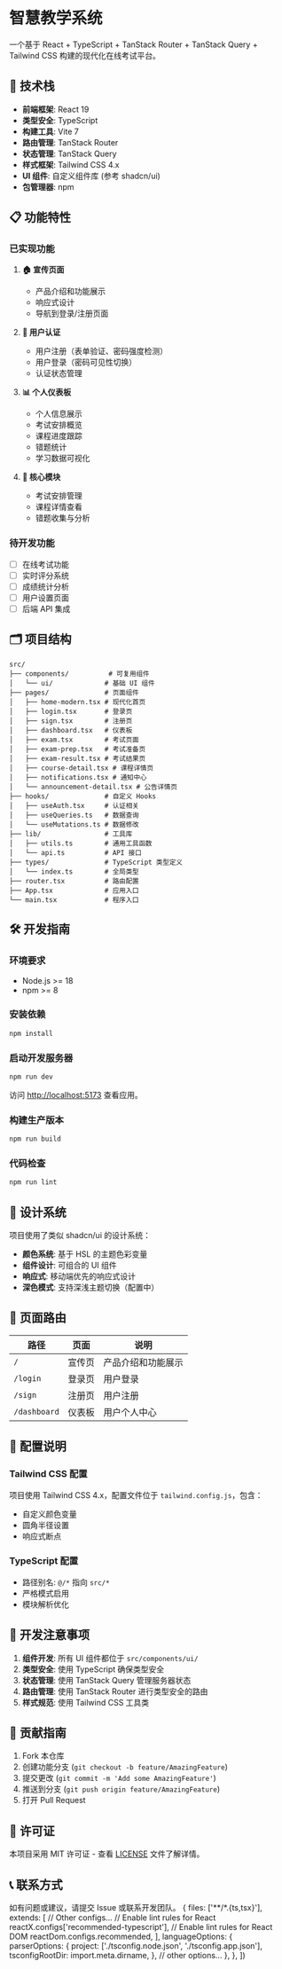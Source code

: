 # 智慧教学系统

一个基于 React + TypeScript + TanStack Router + TanStack Query + Tailwind CSS 构建的现代化在线考试平台。

## 🚀 技术栈

- **前端框架**: React 19
- **类型安全**: TypeScript 
- **构建工具**: Vite 7
- **路由管理**: TanStack Router
- **状态管理**: TanStack Query
- **样式框架**: Tailwind CSS 4.x
- **UI 组件**: 自定义组件库 (参考 shadcn/ui)
- **包管理器**: npm

## 📋 功能特性

### 已实现功能

1. **🏠 宣传页面**
   - 产品介绍和功能展示
   - 响应式设计
   - 导航到登录/注册页面

2. **🔐 用户认证**
   - 用户注册（表单验证、密码强度检测）
   - 用户登录（密码可见性切换）
   - 认证状态管理

3. **📊 个人仪表板**
   - 个人信息展示
   - 考试安排概览
   - 课程进度跟踪
   - 错题统计
   - 学习数据可视化

4. **🎯 核心模块**
   - 考试安排管理
   - 课程详情查看
   - 错题收集与分析

### 待开发功能

- [ ] 在线考试功能
- [ ] 实时评分系统
- [ ] 成绩统计分析
- [ ] 用户设置页面
- [ ] 后端 API 集成

## 🗂️ 项目结构

```
src/
├── components/          # 可复用组件
│   └── ui/             # 基础 UI 组件
├── pages/              # 页面组件
│   ├── home-modern.tsx # 现代化首页
│   ├── login.tsx       # 登录页
│   ├── sign.tsx        # 注册页
│   ├── dashboard.tsx   # 仪表板
│   ├── exam.tsx        # 考试页面
│   ├── exam-prep.tsx   # 考试准备页
│   ├── exam-result.tsx # 考试结果页
│   ├── course-detail.tsx # 课程详情页
│   ├── notifications.tsx # 通知中心
│   └── announcement-detail.tsx # 公告详情页
├── hooks/              # 自定义 Hooks
│   ├── useAuth.tsx     # 认证相关
│   ├── useQueries.ts   # 数据查询
│   └── useMutations.ts # 数据修改
├── lib/                # 工具库
│   ├── utils.ts        # 通用工具函数
│   └── api.ts          # API 接口
├── types/              # TypeScript 类型定义
│   └── index.ts        # 全局类型
├── router.tsx          # 路由配置
├── App.tsx             # 应用入口
└── main.tsx            # 程序入口
```

## 🛠️ 开发指南

### 环境要求

- Node.js >= 18
- npm >= 8

### 安装依赖

```bash
npm install
```

### 启动开发服务器

```bash
npm run dev
```

访问 [http://localhost:5173](http://localhost:5173) 查看应用。

### 构建生产版本

```bash
npm run build
```

### 代码检查

```bash
npm run lint
```

## 🎨 设计系统

项目使用了类似 shadcn/ui 的设计系统：

- **颜色系统**: 基于 HSL 的主题色彩变量
- **组件设计**: 可组合的 UI 组件
- **响应式**: 移动端优先的响应式设计
- **深色模式**: 支持深浅主题切换（配置中）

## 📱 页面路由

| 路径 | 页面 | 说明 |
|------|------|------|
| `/` | 宣传页 | 产品介绍和功能展示 |
| `/login` | 登录页 | 用户登录 |
| `/sign` | 注册页 | 用户注册 |
| `/dashboard` | 仪表板 | 用户个人中心 |

## 🔧 配置说明

### Tailwind CSS 配置

项目使用 Tailwind CSS 4.x，配置文件位于 `tailwind.config.js`，包含：
- 自定义颜色变量
- 圆角半径设置
- 响应式断点

### TypeScript 配置

- 路径别名: `@/*` 指向 `src/*`
- 严格模式启用
- 模块解析优化

## 🚧 开发注意事项

1. **组件开发**: 所有 UI 组件都位于 `src/components/ui/`
2. **类型安全**: 使用 TypeScript 确保类型安全
3. **状态管理**: 使用 TanStack Query 管理服务器状态
4. **路由管理**: 使用 TanStack Router 进行类型安全的路由
5. **样式规范**: 使用 Tailwind CSS 工具类

## 🤝 贡献指南

1. Fork 本仓库
2. 创建功能分支 (`git checkout -b feature/AmazingFeature`)
3. 提交更改 (`git commit -m 'Add some AmazingFeature'`)
4. 推送到分支 (`git push origin feature/AmazingFeature`)
5. 打开 Pull Request

## 📄 许可证

本项目采用 MIT 许可证 - 查看 [LICENSE](LICENSE) 文件了解详情。

## 📞 联系方式

如有问题或建议，请提交 Issue 或联系开发团队。
  {
    files: ['**/*.{ts,tsx}'],
    extends: [
      // Other configs...
      // Enable lint rules for React
      reactX.configs['recommended-typescript'],
      // Enable lint rules for React DOM
      reactDom.configs.recommended,
    ],
    languageOptions: {
      parserOptions: {
        project: ['./tsconfig.node.json', './tsconfig.app.json'],
        tsconfigRootDir: import.meta.dirname,
      },
      // other options...
    },
  },
])
```
